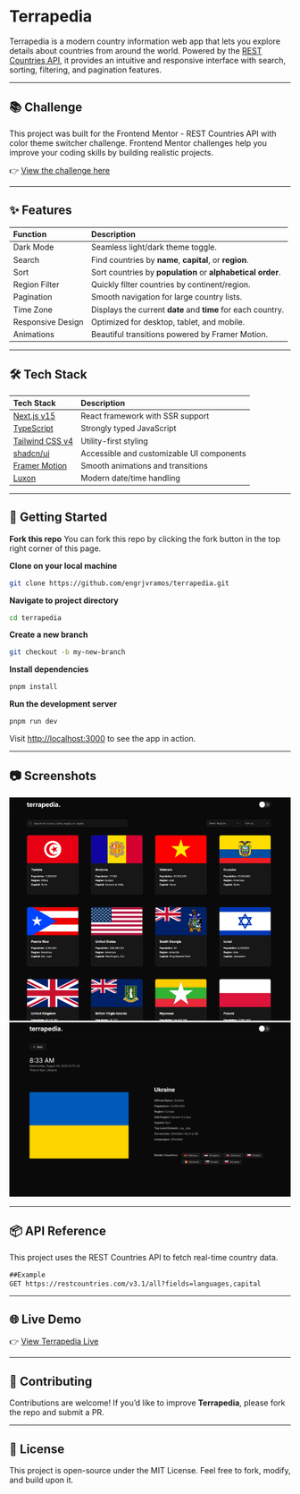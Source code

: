 # Terrapedia

Terrapedia is a modern country information web app that lets you explore details about countries from around the world. Powered by the [REST Countries API](https://restcountries.com/), it provides an intuitive and responsive interface with search, sorting, filtering, and pagination features.

---

## 📚 Challenge

This project was built for the Frontend Mentor - REST Countries API with color theme switcher challenge.
Frontend Mentor challenges help you improve your coding skills by building realistic projects.

👉 [View the challenge here](https://www.frontendmentor.io/challenges/rest-countries-api-with-color-theme-switcher-5cacc469fec04111f7b848ca)

---

## ✨ Features

| Function          | Description                                                  |
| :---------------- | :----------------------------------------------------------- |
| Dark Mode         | Seamless light/dark theme toggle.                            |
| Search            | Find countries by **name**, **capital**, or **region**.      |
| Sort              | Sort countries by **population** or **alphabetical order**.  |
| Region Filter     | Quickly filter countries by continent/region.                |
| Pagination        | Smooth navigation for large country lists.                   |
| Time Zone         | Displays the current **date** and **time** for each country. |
| Responsive Design | Optimized for desktop, tablet, and mobile.                   |
| Animations        | Beautiful transitions powered by Framer Motion.              |

---

## 🛠 Tech Stack

| Tech Stack                                      | Description                               |
| :---------------------------------------------- | :---------------------------------------- |
| [Next.js v15](https://nextjs.org/)              | React framework with SSR support          |
| [TypeScript](https://www.typescriptlang.org/)   | Strongly typed JavaScript                 |
| [Tailwind CSS v4](https://tailwindcss.com/)     | Utility-first styling                     |
| [shadcn/ui](https://ui.shadcn.com/)             | Accessible and customizable UI components |
| [Framer Motion](https://www.framer.com/motion/) | Smooth animations and transitions         |
| [Luxon](https://moment.github.io/luxon/)        | Modern date/time handling                 |

---

## 🚀 Getting Started

**Fork this repo**
You can fork this repo by clicking the fork button in the top right corner of this page.

**Clone on your local machine**

```bash
git clone https://github.com/engrjvramos/terrapedia.git
```

**Navigate to project directory**

```bash
cd terrapedia
```

**Create a new branch**

```bash
git checkout -b my-new-branch
```

**Install dependencies**

```bash
pnpm install
```

**Run the development server**

```bash
pnpm run dev
```

Visit [http://localhost:3000](http://localhost:3000) to see the app in action.

---

## 📷 Screenshots

![](./screenshots/screenshot_1.png)
![](./screenshots/screenshot_2.png)

---

## 📦 API Reference

This project uses the REST Countries API to fetch real-time country data.

```http
##Example
GET https://restcountries.com/v3.1/all?fields=languages,capital
```

---

## 🌐 Live Demo

👉 [View Terrapedia Live](https://terrapedia.vercel.app)

---

## 🤝 Contributing

Contributions are welcome! If you’d like to improve **Terrapedia**, please fork the repo and submit a PR.

---

## 📄 License

This project is open-source under the MIT License. Feel free to fork, modify, and build upon it.
